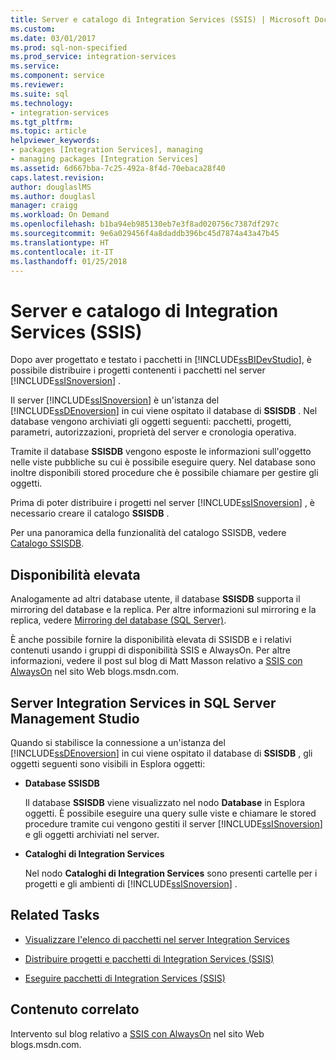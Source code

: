 ```yaml
---
title: Server e catalogo di Integration Services (SSIS) | Microsoft Docs
ms.custom: 
ms.date: 03/01/2017
ms.prod: sql-non-specified
ms.prod_service: integration-services
ms.service: 
ms.component: service
ms.reviewer: 
ms.suite: sql
ms.technology:
- integration-services
ms.tgt_pltfrm: 
ms.topic: article
helpviewer_keywords:
- packages [Integration Services], managing
- managing packages [Integration Services]
ms.assetid: 6d667bba-7c25-492a-8f4d-70ebaca28f40
caps.latest.revision: 
author: douglaslMS
ms.author: douglasl
manager: craigg
ms.workload: On Demand
ms.openlocfilehash: b1ba94eb985130eb7e3f8ad020756c7387df297c
ms.sourcegitcommit: 9e6a029456f4a8daddb396bc45d7874a43a47b45
ms.translationtype: HT
ms.contentlocale: it-IT
ms.lasthandoff: 01/25/2018
---
```

# <a name="integration-services-ssis-server-and-catalog"></a>Server e catalogo di Integration Services (SSIS)
  Dopo aver progettato e testato i pacchetti in [!INCLUDE[ssBIDevStudio](../../includes/ssbidevstudio-md.md)], è possibile distribuire i progetti contenenti i pacchetti nel server [!INCLUDE[ssISnoversion](../../includes/ssisnoversion-md.md)] .  
  
 Il server [!INCLUDE[ssISnoversion](../../includes/ssisnoversion-md.md)] è un'istanza del [!INCLUDE[ssDEnoversion](../../includes/ssdenoversion-md.md)] in cui viene ospitato il database di **SSISDB** . Nel database vengono archiviati gli oggetti seguenti: pacchetti, progetti, parametri, autorizzazioni, proprietà del server e cronologia operativa.  
  
 Tramite il database **SSISDB** vengono esposte le informazioni sull'oggetto nelle viste pubbliche su cui è possibile eseguire query. Nel database sono inoltre disponibili stored procedure che è possibile chiamare per gestire gli oggetti.  
  
 Prima di poter distribuire i progetti nel server [!INCLUDE[ssISnoversion](../../includes/ssisnoversion-md.md)] , è necessario creare il catalogo **SSISDB** .  
  
 Per una panoramica della funzionalità del catalogo SSISDB, vedere [Catalogo SSISDB](../../integration-services/catalog/ssis-catalog.md).  
  
## <a name="high-availability"></a>Disponibilità elevata  
 Analogamente ad altri database utente, il database **SSISDB** supporta il mirroring del database e la replica. Per altre informazioni sul mirroring e la replica, vedere [Mirroring del database &#40;SQL Server&#41;](../../database-engine/database-mirroring/database-mirroring-sql-server.md).  
  
 È anche possibile fornire la disponibilità elevata di SSISDB e i relativi contenuti usando i gruppi di disponibilità SSIS e AlwaysOn. Per altre informazioni, vedere il post sul blog di Matt Masson relativo a [SSIS con AlwaysOn](http://go.microsoft.com/fwlink/?LinkId=255873) nel sito Web blogs.msdn.com.  
  
##  <a name="ssms"></a> Server Integration Services in SQL Server Management Studio  
 Quando si stabilisce la connessione a un'istanza del [!INCLUDE[ssDEnoversion](../../includes/ssdenoversion-md.md)] in cui viene ospitato il database di **SSISDB** , gli oggetti seguenti sono visibili in Esplora oggetti:  
  
-   **Database SSISDB**  
  
     Il database **SSISDB** viene visualizzato nel nodo **Database** in Esplora oggetti. È possibile eseguire una query sulle viste e chiamare le stored procedure tramite cui vengono gestiti il server [!INCLUDE[ssISnoversion](../../includes/ssisnoversion-md.md)] e gli oggetti archiviati nel server.  
  
-   **Cataloghi di Integration Services**  
  
     Nel nodo **Cataloghi di Integration Services** sono presenti cartelle per i progetti e gli ambienti di [!INCLUDE[ssISnoversion](../../includes/ssisnoversion-md.md)] .  
  
## <a name="related-tasks"></a>Related Tasks  
  
-   [Visualizzare l'elenco di pacchetti nel server Integration Services](../../integration-services/catalog/view-the-list-of-packages-on-the-integration-services-server.md)  
  
-   [Distribuire progetti e pacchetti di Integration Services (SSIS)](../../integration-services/packages/deploy-integration-services-ssis-projects-and-packages.md)  
  
-   [Eseguire pacchetti di Integration Services (SSIS)](../../integration-services/packages/run-integration-services-ssis-packages.md)  
  
## <a name="related-content"></a>Contenuto correlato  
 Intervento sul blog relativo a [SSIS con AlwaysOn](http://go.microsoft.com/fwlink/?LinkId=255873) nel sito Web blogs.msdn.com.  
  
  
